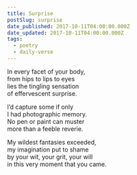 ```yaml
---
title: Surprise
postSlug: surprise
date_published: 2017-10-11T04:00:00.000Z
date_updated: 2017-10-11T04:00:00.000Z
tags:
  - poetry
  - daily-verse
---
```


In every facet of your body,  
from hips to lips to eyes  
lies the tingling sensation  
of effervescent surprise.

I’d capture some if only  
I had photographic memory.  
No pen or paint can muster  
more than a feeble reverie.

My wildest fantasies exceeded,  
my imagination put to shame  
by your wit, your grit, your will  
in this very moment that you came.

